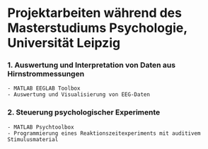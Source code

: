 # Projektarbeiten während des Masterstudiums Psychologie, Universität Leipzig


### 1. Auswertung und Interpretation von Daten aus Hirnstrommessungen
    - MATLAB EEGLAB Toolbox
    - Auswertung und Visualisierung von EEG-Daten

### 2. Steuerung psychologischer Experimente
    - MATLAB Psychtoolbox
    - Programmierung eines Reaktionszeitexperiments mit auditivem Stimulusmaterial
